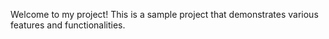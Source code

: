 Welcome to my project! This is a sample project that demonstrates various features and functionalities.
